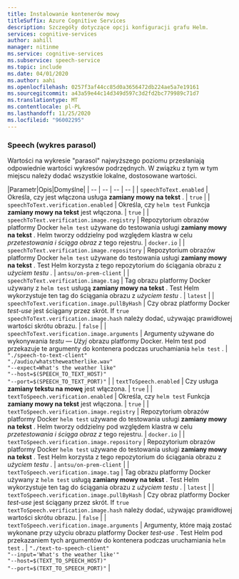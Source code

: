 ```yaml
---
title: Instalowanie kontenerów mowy
titleSuffix: Azure Cognitive Services
description: Szczegóły dotyczące opcji konfiguracji grafu Helm.
services: cognitive-services
author: aahill
manager: nitinme
ms.service: cognitive-services
ms.subservice: speech-service
ms.topic: include
ms.date: 04/01/2020
ms.author: aahi
ms.openlocfilehash: 0257f3af44cc85d0a3656472db224ae5a7e19161
ms.sourcegitcommit: a43a59e44c14d349d597c3d2fd2bc779989c71d7
ms.translationtype: MT
ms.contentlocale: pl-PL
ms.lasthandoff: 11/25/2020
ms.locfileid: "96002295"
---
```

### <a name="speech-umbrella-chart"></a>Speech (wykres parasol)

Wartości na wykresie "parasol" najwyższego poziomu przesłaniają odpowiednie wartości wykresów podrzędnych. W związku z tym w tym miejscu należy dodać wszystkie lokalne, dostosowane wartości.

|Parametr|Opis|Domyślne|
| -- | -- | -- | -- |
| `speechToText.enabled` | Określa, czy jest włączona usługa **zamiany mowy na tekst** . | `true` |
| `speechToText.verification.enabled` | Określa, czy `helm test` Funkcja **zamiany mowy na tekst** jest włączona. | `true` |
| `speechToText.verification.image.registry` | Repozytorium obrazów platformy Docker `helm test` używane do testowania usługi **zamiany mowy na tekst** . Helm tworzy oddzielny pod względem klastra w celu *przetestowania i ściąga obraz z* tego rejestru. | `docker.io` |
| `speechToText.verification.image.repository` | Repozytorium obrazów platformy Docker `helm test` używane do testowania usługi **zamiany mowy na tekst** . Test Helm korzysta z tego repozytorium do ściągania obrazu z *użyciem testu* . | `antsu/on-prem-client` |
| `speechToText.verification.image.tag` | Tag obrazu platformy Docker używany z `helm test` usługą **zamiany mowy na tekst** . Test Helm wykorzystuje ten tag do ściągania obrazu z *użyciem testu* . | `latest` |
| `speechToText.verification.image.pullByHash` | Czy obraz platformy Docker *test-use* jest ściągany przez skrót. If `true` `speechToText.verification.image.hash` należy dodać, używając prawidłowej wartości skrótu obrazu. | `false` |
| `speechToText.verification.image.arguments` | Argumenty używane do wykonywania *testu — Użyj* obrazu platformy Docker. Helm test pod przekazuje te argumenty do kontenera podczas uruchamiania `helm test` . | `"./speech-to-text-client"`<br/> `"./audio/whatstheweatherlike.wav"` <br/> `"--expect=What's the weather like"`<br/>`"--host=$(SPEECH_TO_TEXT_HOST)"`<br/>`"--port=$(SPEECH_TO_TEXT_PORT)"` |
| `textToSpeech.enabled` | Czy usługa **zamiany tekstu na mowę** jest włączona. | `true` |
| `textToSpeech.verification.enabled` | Określa, czy `helm test` Funkcja **zamiany mowy na tekst** jest włączona. | `true` |
| `textToSpeech.verification.image.registry` | Repozytorium obrazów platformy Docker `helm test` używane do testowania usługi **zamiany mowy na tekst** . Helm tworzy oddzielny pod względem klastra w celu *przetestowania i ściąga obraz z* tego rejestru. | `docker.io` |
| `textToSpeech.verification.image.repository` | Repozytorium obrazów platformy Docker `helm test` używane do testowania usługi **zamiany mowy na tekst** . Test Helm korzysta z tego repozytorium do ściągania obrazu z *użyciem testu* . | `antsu/on-prem-client` |
| `textToSpeech.verification.image.tag` | Tag obrazu platformy Docker używany z `helm test` usługą **zamiany mowy na tekst** . Test Helm wykorzystuje ten tag do ściągania obrazu z *użyciem testu* . | `latest` |
| `textToSpeech.verification.image.pullByHash` | Czy obraz platformy Docker *test-use* jest ściągany przez skrót. If `true` `textToSpeech.verification.image.hash` należy dodać, używając prawidłowej wartości skrótu obrazu. | `false` |
| `textToSpeech.verification.image.arguments` | Argumenty, które mają zostać wykonane przy użyciu obrazu platformy Docker *test-use* . Test Helm pod przekazaniem tych argumentów do kontenera podczas uruchamiania `helm test` . | `"./text-to-speech-client"`<br/> `"--input='What's the weather like'"` <br/> `"--host=$(TEXT_TO_SPEECH_HOST)"`<br/>`"--port=$(TEXT_TO_SPEECH_PORT)"` |